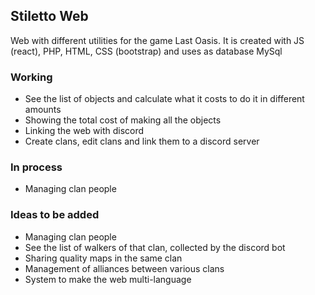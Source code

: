 ## Stiletto Web

Web with different utilities for the game Last Oasis.
It is created with JS (react), PHP, HTML, CSS (bootstrap) and uses as database MySql

### Working

- See the list of objects and calculate what it costs to do it in different amounts
- Showing the total cost of making all the objects
- Linking the web with discord
- Create clans, edit clans and link them to a discord server

### In process

- Managing clan people

### Ideas to be added

- Managing clan people
- See the list of walkers of that clan, collected by the discord bot
- Sharing quality maps in the same clan
- Management of alliances between various clans
- System to make the web multi-language
